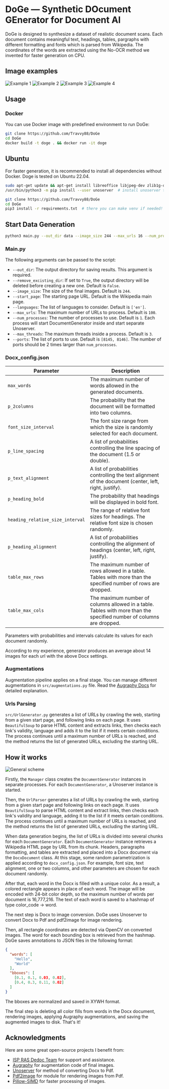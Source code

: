 # DoGe — Synthetic DOcument GEnerator for Document AI

DoGe is designed to synthesize a dataset of realistic document scans. Each document contains meaningful text, headings, 
tables, pargraphs with different formatting and fonts which is parsed from Wikipedia. The coordinates 
of the words are extracted using the No-OCR method we invented for faster generation on CPU.

## Image examples

![Example 1](resources/im_2.png)
![Example 2](resources/im_9.png)
![Example 3](resources/im_10.png)
![Example 4](resources/im_12.png)

## Usage

### Docker

You can use Docker image with predefined environment to run DoGe:
```bash
git clone https://github.com/Travvy88/DoGe
cd DoGe
docker build -t doge . && docker run -it doge
```

## Ubuntu

For faster generation, it is recommended to install all dependencies without Docker. 
Doge is tested on Ubuntu 22.04.
```bash
sudo apt-get update && apt-get install libreoffice libjpeg-dev zlib1g-dev poppler-utils
/usr/bin/python3 -m pip install --user unoserver  # install unoserver to system python

git clone https://github.com/Travvy88/DoGe
cd DoGe
pip3 install -r requirements.txt  # there you can make venv if needed!
```

## Start Data Generation

```bash
python3 main.py --out_dir data --image_size 244 --max_urls 16 --num_processes 2 --ports 4000 4001 4002 4003 --languages en ru
```

### Main.py

The following arguments can be passed to the script:

- `--out_dir`: The output directory for saving results. This argument is required.
- `--remove_excisting_dir`: If set to `True`, the output directory will be deleted before creating a new one. Default is `False`.
- `--image_size`: The size of the final images. Default is `244`.
- `--start_page`: The starting page URL. Default is the Wikipedia main page.
- `--languages`: The list of languages to consider. Default is `['en']`.
- `--max_urls`: The maximum number of URLs to process. Default is `100`.
- `--num_processes`: The number of processes to use. Default is `1`. Each process will start DocumentGenerator inside and start separate Unoserver.
- `--max_threads`: The maximum threads inside a process. Default is `3`.
- `--ports`: The list of ports to use. Default is `[8145, 8146]`. The number of ports should be 2 times larger than `num_processes`.


### Docx_config.json

| Parameter | Description |
|-------------|-------------|
| `max_words` | The maximum number of words allowed in the generated documents. |
| `p_2columns` | The probability that the document will be formatted into two columns. |
| `font_size_interval` | The font size range from which the size is randomly selected for each document. |
| `p_line_spacing` | A list of probabilities controlling the line spacing of the document (1.5 or double). |
| `p_text_alignment` | A list of probabilities controlling the text alignment of the document (center, left, right, justify). |
| `p_heading_bold` | The probability that headings will be displayed in bold font. |
| `heading_relative_size_interval` | The range of relative font sizes for headings. The relative font size is chosen randomly. |
| `p_heading_alignment` | A list of probabilities controlling the alignment of headings (center, left, right, justify). |
| `table_max_rows` | The maximum number of rows allowed in a table. Tables with more than the specified number of rows are dropped. |
| `table_max_cols` | The maximum number of columns allowed in a table. Tables with more than the specified number of columns are dropped. |

Parameters with probabilities and intervals calculate its values for each document randomly.

According to my experience, generator produces an average about 14 images for each url
with the above Docx settings. 

### Augmentations 

Augmentation pipeline applies on a final stage. You can manage different augmentations 
in `src/augmentations.py` file. Read the [Augraphy Docs](https://augraphy.readthedocs.io/en/latest/) for detailed explanation. 

### Urls Parsing

`src/UrlGenerator.py` generates a list of URLs by crawling the web, starting from a given start page, 
and following links on each page. It uses `BeautifulSoup` to parse HTML content and extracts links, 
then checks each link's validity, language and adds it to the list if it meets certain conditions. 
The process continues until a maximum number of URLs is reached, and the method returns the list of 
generated URLs, excluding the starting URL.


## How it works
![General scheme](resources/DoGe_Scheme.png "General scheme of DoGe")

Firstly, the `Manager` class creates the `DocumentGenerator` instances in separate processes. For 
each `DocumentGenerator`, a Unoserver instance is started.

Then, the `UrlParser` generates a list of URLs by crawling the web, starting from a given start page 
and following links on each page. It uses `BeautifulSoup` to parse HTML content and extract links, 
then checks each link's validity and language, adding it to the list if it meets certain conditions. 
The process continues until a maximum number of URLs is reached, and the method returns the list of 
generated URLs, excluding the starting URL. 

When data generation begins, the list of URLs is divided into several chunks for each `DocumentGenerator`.
Each `DocumentGenerator` instance retrieves a Wikipedia HTML page by URL from its chunk.
Headers, paragraphs formatting, and tables are extracted and placed into a Docx document via the `DocxDocument` class. 
At this stage, some random parametrization is applied according to `docx_config.json`. 
For example, font size, text alignment, one or two columns, and other parameters 
are chosen for each document randomly. 

After that, each word in the Docx is filled with a unique color. As a result, a colored rectangle
appears in place of each word. The image will be encoded with 24-bit color depth, 
so the maximum number of words per document is 16,777,216. The text of each word is saved to a hashmap of type color_code -> word. 

The next step is Docx to image conversion. DoGe uses Unoserver to convert Docx to Pdf and
pdf2image for image rendering.

Then, all rectangle coordinates are detected via OpenCV on converted images. The word for each bounding box is retrieved from the hashmap. 
DoGe saves annotations to JSON files in the following format:

```json
{
  "words": [
    "Hello", 
    "World"
  ],
  "bboxes": [
    [0.1, 0.1, 0.03, 0.02],
    [0.4, 0.3, 0.11, 0.02]
  ]
}
```

The bboxes are normalized and saved in XYWH format. 

The final step is deleting all color fills from words in the Docx document, rendering images, applying Augraphy augmentations, 
and saving the augmented images to disk. That's it!

## Acknowledgments
Here are some great open-source projects I benefit from:
- [ISP RAS Dedoc Team](https://github.com/ispras/dedoc) for support and assistance. 
- [Augraphy](https://github.com/sparkfish/augraphy) for augmentation code of final images. 
- [Unoserver](https://github.com/unoconv/unoserver) for method of converting Docx to Pdf.
- [Pdf2image](https://github.com/Belval/pdf2image) for module for rendering images from Pdf.
- [Pillow-SIMD](https://github.com/uploadcare/pillow-simd) for faster processing of images. 
